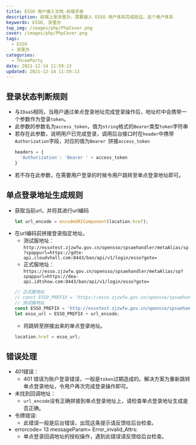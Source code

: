 ```yaml
---
title: ESSO 用户接入文档-前端手册
description: 前端上架浙里办，需要接入 ESSO 用户体系完成验证。这个用户体系
keywords: ESSO, 浙里办
top_img: /images/php/PhpCover.png
cover: /images/php/PhpCover.png
tags:
  - ESSO
  - 浙里办
categories:
  - ThreeParty
date: 2021-12-14 11:59:13
updated: 2021-12-14 11:59:13
---
```

## 登录状态判断规则
* 与`IDaaS`相同，当用户通过单点登录地址完成登录操作后，地址栏中会携带一个参数作为登录`token`。
* 此参数的参数名为`access_token`，值为`string`格式的`Bearer`类型`token`字符串
* 若存在此参数，说明用户已完成登录，调用后台接口时在`header`中携带`Authorization`字段，对应的值为`Bearer `拼接`access_token`
  ```javascript
  headers = {
    'Authorization': 'Bearer ' + access_token
  }
  ```
* 若不存在此参数，在需要用户登录的时候令用户跳转至单点登录地址即可。

## 单点登录地址生成规则
* 获取当前url，并将其进行url编码
  ```javascript
  let url_encode = encodeURIComponent(location.href);
  ```
* 在url编码前拼接登录指定地址。
  * 测试服地址：`http://essotest.zjzwfw.gov.cn/opensso/spsaehandler/metaAlias/sp?spappurl=https://gdte-api.cloudvhall.com:8443/ban/api/v1/login/esso?goto=`
  * 正式服地址：`https://esso.zjzwfw.gov.cn/opensso/spsaehandler/metaAlias/sp?spappurl=https://dea-api.idtshow.com:8443/ban/api/v1/login/esso?goto=`
  ```javascript
  // 正式服地址
  // const ESSO_PREFIX = 'https://esso.zjzwfw.gov.cn/opensso/spsaehandler/metaAlias/sp?spappurl=https://dea-api.idtshow.com:8443/ban/api/v1/login/esso?goto=';
  // 测试服地址
  const ESSO_PREFIX = 'http://essotest.zjzwfw.gov.cn/opensso/spsaehandler/metaAlias/sp?spappurl=https://gdte-api.cloudvhall.com:8443/ban/api/v1/login/esso?goto=';
  let esso_url = ESSO_PREFIX + url_encode;
  ```
  * 将跳转至拼接出来的单点登录地址。
  ```javascript
  location.href = esso_url;
  ```
  
## 错误处理
* 401错误：
  * 401 错误为账户登录错误，一般是`token`过期造成的。解决方案为重新跳转单点登录地址，令用户再次完成登录操作即可。
* 未找到回调地址：
  * `url_encode`没有正确拼接到单点登录地址上，请检查单点登录地址生成是否正确。
* 令牌错误:
  * 此错误一般是后台错误，出现这条提示请反馈给后台检查。
* errorcode= 13 messageParam= Error_invalid_Attrs:
  * 单点登录回调地址的授权操作，遇到此错误请反馈给后台检查。
